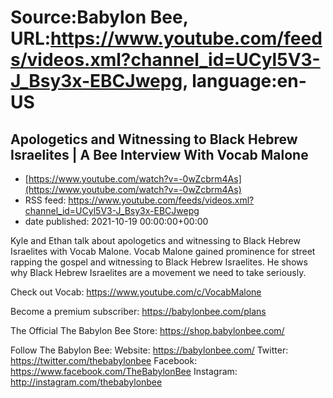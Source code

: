 # Source:Babylon Bee, URL:https://www.youtube.com/feeds/videos.xml?channel_id=UCyl5V3-J_Bsy3x-EBCJwepg, language:en-US

## Apologetics and Witnessing to Black Hebrew Israelites | A Bee Interview With Vocab Malone
 - [https://www.youtube.com/watch?v=-0wZcbrm4As](https://www.youtube.com/watch?v=-0wZcbrm4As)
 - RSS feed: https://www.youtube.com/feeds/videos.xml?channel_id=UCyl5V3-J_Bsy3x-EBCJwepg
 - date published: 2021-10-19 00:00:00+00:00

Kyle and Ethan talk about apologetics and witnessing to Black Hebrew Israelites with Vocab Malone. Vocab Malone gained prominence for street rapping the gospel and witnessing to Black Hebrew Israelites. He shows why Black Hebrew Israelites are a movement we need to take seriously.

Check out Vocab: https://www.youtube.com/c/VocabMalone

Become a premium subscriber:  https://babylonbee.com/plans

The Official The Babylon Bee Store:  https://shop.babylonbee.com/

Follow The Babylon Bee:
Website: https://babylonbee.com/
Twitter: https://twitter.com/thebabylonbee
Facebook: https://www.facebook.com/TheBabylonBee
Instagram: http://instagram.com/thebabylonbee

